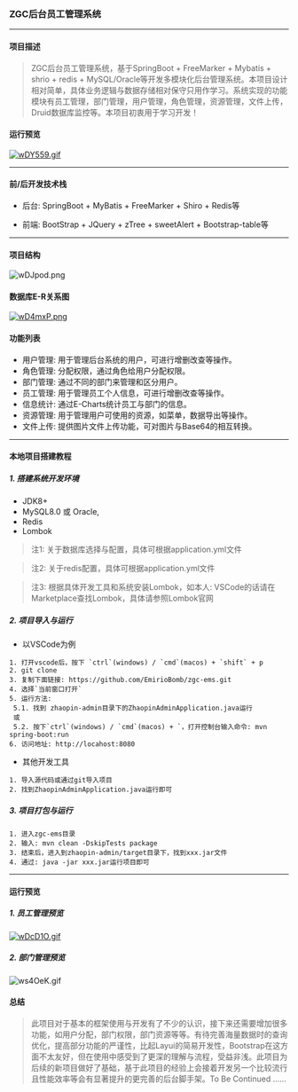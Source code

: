 ### ZGC后台员工管理系统
---

#### 项目描述
> ZGC后台员工管理系统，基于SpringBoot + FreeMarker + Mybatis + shrio + redis + MySQL/Oracle等开发多模块化后台管理系统。本项目设计相对简单，具体业务逻辑与数据存储相对保守只用作学习。系统实现的功能模块有员工管理，部门管理，用户管理，角色管理，资源管理，文件上传，Druid数据库监控等。本项目初衷用于学习开发！

#### 运行预览
[![wDY559.gif](https://s1.ax1x.com/2020/09/14/wDY559.gif)](https://imgchr.com/i/wDY559)
___

#### 前/后开发技术栈
* 后台: SpringBoot + MyBatis + FreeMarker + Shiro + Redis等

* 前端: BootStrap + JQuery + zTree +  sweetAlert + Bootstrap-table等
---
#### 项目结构
![wDJpod.png](https://s1.ax1x.com/2020/09/14/wDJpod.png)

#### 数据库E-R关系图
[![wD4mxP.png](https://s1.ax1x.com/2020/09/14/wD4mxP.png)](https://imgchr.com/i/wD4mxP)

#### 功能列表
* 用户管理: 用于管理后台系统的用户，可进行增删改查等操作。
* 角色管理: 分配权限，通过角色给用户分配权限。
* 部门管理: 通过不同的部门来管理和区分用户。
* 员工管理: 用于管理员工个人信息，可进行增删改查等操作。
* 信息统计: 通过E-Charts统计员工与部门的信息。
* 资源管理: 用于管理用户可使用的资源，如菜单，数据导出等操作。
* 文件上传: 提供图片文件上传功能，可对图片与Base64的相互转换。
---
#### 本地项目搭建教程

##### 1. 搭建系统开发环境
* JDK8+
* MySQL8.0 或 Oracle, 
* Redis
* Lombok

> 注1: 关于数据库选择与配置，具体可根据application.yml文件

> 注2: 关于redis配置，具体可根据application.yml文件

> 注3: 根据具体开发工具和系统安装Lombok，如本人: VSCode的话请在Marketplace查找Lombok，具体请参照Lombok官网

##### 2. 项目导入与运行

* 以VSCode为例

```
1. 打开vscode后，按下 `ctrl`(windows) / `cmd`(macos) + `shift` + p
2. git clone
3. 复制下面链接: https://github.com/EmirioBomb/zgc-ems.git
4. 选择`当前窗口打开`
5. 运行方法:
 5.1. 找到 zhaopin-admin目录下的ZhaopinAdminApplication.java运行
 或
 5.2. 按下`ctrl`(windows) / `cmd`(macos) + `，打开控制台输入命令: mvn spring-boot:run
6. 访问地址: http://locahost:8080
```

* 其他开发工具
```
1. 导入源代码或通过git导入项目
2. 找到ZhaopinAdminApplication.java运行即可
```
##### 3. 项目打包与运行
```maven
1. 进入zgc-ems目录
2. 输入: mvn clean -DskipTests package
3. 结束后，进入到zhaopin-admin/target目录下，找到xxx.jar文件
4. 通过: java -jar xxx.jar运行项目即可
```
---
#### 运行预览

##### 1. 员工管理预览
[![wDcD1O.gif](https://s1.ax1x.com/2020/09/14/wDcD1O.gif)](https://imgchr.com/i/wDcD1O)

##### 2. 部门管理预览
![ws4OeK.gif](https://s1.ax1x.com/2020/09/15/ws4OeK.gif)

#### 总结
> 此项目对于基本的框架使用与开发有了不少的认识，接下来还需要增加很多功能，如用户分配，部门权限，部门资源等等。有待完善海量数据时的查询优化，提高部分功能的严谨性，比起Layui的简易开发性，Bootstrap在这方面不太友好，但在使用中感受到了更深的理解与流程，受益非浅。此项目为后续的新项目做好了基础，基于此项目的经验上会接着开发另一个比较流行且性能效率等会有显著提升的更完善的后台脚手架。To Be Continued ......
